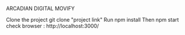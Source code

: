 ARCADIAN DIGITAL MOVIFY

Clone the project git clone "project link"
Run npm install
Then npm start
check browser : http://localhost:3000/
